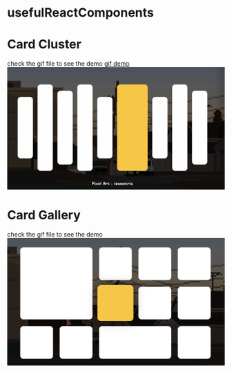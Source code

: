 # usefulReactComponents

# Card Cluster
check the gif file to see the demo 
[gif demo](https://github.com/ahmansou/usefulReactComponents/blob/main/Cluster/cluster.gif)
![Cluster Demo](https://github.com/ahmansou/usefulReactComponents/blob/main/Cluster/clusters.png)

# Card Gallery
check the gif file to see the demo 
![gallery Demo](https://github.com/ahmansou/usefulReactComponents/blob/main/Gallery/gallery.png)


